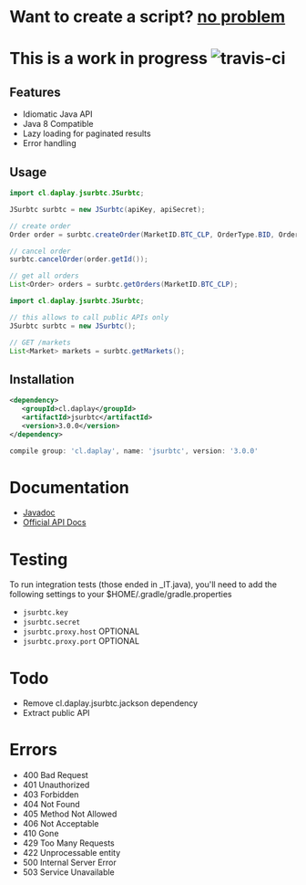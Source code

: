 # Want to create a script? [no problem](https://github.com/daplay/sur)

# This is a work in progress ![travis-ci](https://travis-ci.org/daplay/jsurbtc.svg?branch=master)

## Features

- Idiomatic Java API
- Java 8 Compatible
- Lazy loading for paginated results
- Error handling

## Usage

```java
import cl.daplay.jsurbtc.JSurbtc;

JSurbtc surbtc = new JSurbtc(apiKey, apiSecret);

// create order
Order order = surbtc.createOrder(MarketID.BTC_CLP, OrderType.BID, OrderPriceType.LIMIT, BigDecimal.ONE, BigDecimal.ONE);

// cancel order
surbtc.cancelOrder(order.getId());

// get all orders
List<Order> orders = surbtc.getOrders(MarketID.BTC_CLP);

```

```java
import cl.daplay.jsurbtc.JSurbtc;

// this allows to call public APIs only
JSurbtc surbtc = new JSurbtc();

// GET /markets
List<Market> markets = surbtc.getMarkets();
```


## Installation

```xml
<dependency>
   <groupId>cl.daplay</groupId>
   <artifactId>jsurbtc</artifactId>
   <version>3.0.0</version>
</dependency>
```

```groovy
compile group: 'cl.daplay', name: 'jsurbtc', version: '3.0.0'
```
   
# Documentation

- [Javadoc](http://docs.daplay.cl/jsurbtc/cl/daplay/jsurbtc/JSurbtc.html)
- [Official API Docs](http://api.surbtc.com/)

# Testing

To run integration tests (those ended in _IT.java), you'll need to add the following settings to your $HOME/.gradle/gradle.properties

- `jsurbtc.key`
- `jsurbtc.secret`
- `jsurbtc.proxy.host` OPTIONAL
- `jsurbtc.proxy.port` OPTIONAL

# Todo

- Remove cl.daplay.jsurbtc.jackson dependency
- Extract public API

# Errors

- 400 Bad Request
- 401 Unauthorized
- 403 Forbidden
- 404 Not Found
- 405 Method Not Allowed
- 406 Not Acceptable
- 410 Gone
- 429 Too Many Requests
- 422 Unprocessable entity
- 500 Internal Server Error
- 503 Service Unavailable
